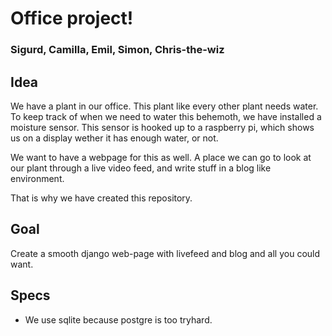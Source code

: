 # Office project!
### Sigurd, Camilla, Emil, Simon, Chris-the-wiz

## Idea
We have a plant in our office. This plant like every other plant needs water.
To keep track of when we need to water this behemoth, we have installed a
moisture sensor. This sensor is hooked up to a raspberry pi, which shows us
on a display wether it has enough water, or not.

We want to have a webpage for this as well. A place we can go to look at our
plant through a live video feed, and write stuff in a blog like environment.

That is why we have created this repository.

## Goal
Create a smooth django web-page with livefeed and blog and all you could want.

## Specs
- We use sqlite because postgre is too tryhard.

